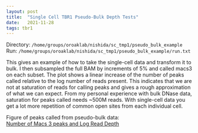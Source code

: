 ```yaml
---
layout: post
title:  "Single Cell TBR1 Pseudo-Bulk Depth Tests"
date:   2021-11-28
tags: tbr1
---
```


Directory: `/home/groups/oroaklab/nishida/sc_tmp1/pseudo_bulk_example`
<br>Run: `/home/groups/oroaklab/nishida/sc_tmp1/pseudo_bulk_example/run.txt`

This gives an example of how to take the single-cell data and transform it to bulk. I then subsampled the full BAM by increments of 5% and called macs3 on each subset. The plot shows a linear increase of the number of peaks called relative to the log number of reads present. This indicates that we are not at saturation of reads for calling peaks and gives a rough approximation of what we can expect. From my personal experience with bulk DNase data, saturation for peaks called needs ~500M reads. With single-cell data you get a lot more repetition of common open sites from each individual cell.

Figure of peaks called from pseudo-bulk data:
<br>[Number of Macs 3 peaks and Log Read Depth](https://www.dropbox.com/s/ch1iq5sodb6eoia/blog_tmp1.reads_v_macs3peaks.png?dl=0)